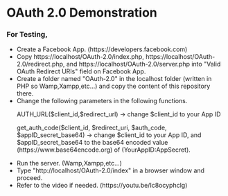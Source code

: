 # OAuth 2.0 Demonstration

<h3>For Testing,</h3>
<ul>
  <li>Create a Facebook App. (https://developers.facebook.com)</li>
  <li>Copy https://localhost/OAuth-2.0/index.php, https://localhost/OAuth-2.0/redirect.php, and https://localhost/OAuth-2.0/server.php into "Valid OAuth Redirect URIs" field on Facebook App.</li>
  <li>Create a folder named "OAuth-2.0" in the localhost folder (written in PHP so Wamp,Xampp,etc...) and copy the content of this repository there.</li>
  <li>Change the following parameters in the following functions.
    <p>AUTH_URL($client_id,$redirect_url) -> change $client_id to your App ID </p>
    <p>get_auth_code($client_id, $redirect_uri, $auth_code, $appID_secret_base64) -> change $client_id to your App ID, and $appID_secret_base64 to the base64 encoded value (https://www.base64encode.org) of (YourAppID:AppSecret).</p></li>
  <li>Run the server. (Wamp,Xampp,etc...)</li>
  <li>Type "http://localhost/OAuth-2.0/index" in a browser window and proceed.</li>
  <li>Refer to the video if needed. (https://youtu.be/Ic8ocyphclg)</li>
</ul>
